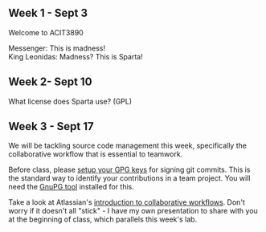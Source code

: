 ## Week 1 - Sept 3

Welcome to ACIT3890

Messenger: This is madness!  
King Leonidas: Madness? This is Sparta!

## Week 2- Sept 10

What license does Sparta use? (GPL)

## Week 3 - Sept 17

We will be tackling source code management this week, specifically the
collaborative workflow that is essential to teamwork. 

Before class, please [setup your GPG keys](https://help.github.com/en/articles/managing-commit-signature-verification) 
for signing git commits. This is the standard way to identify your contributions in a
team project. You will need the [GnuPG tool](https://www.gnupg.org/download/index.html) installed for this.

Take a look at Atlassian's [introduction to collaborative workflows](https://www.atlassian.com/git/tutorials/comparing-workflows).
Don't worry if it doesn't all "stick" - I have my own presentation to share
with you at the beginning of class, which parallels this week's lab.

